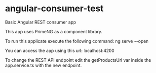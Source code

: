 # angular-consumer-test
Basic Angular REST consumer app

This app uses PrimeNG as a component library.

To run this applicate execute the following command:
ng serve --open

You can access the app using this url:
localhost:4200

To change the REST API endpoint edit the getProductsUrl var inside the app.service.ts with the new endpoint.

